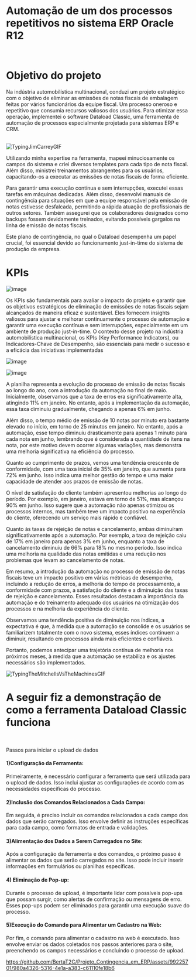 <!DOCTYPE html>
<html>
<head>
<body> 
    <h1>Automação de um dos processos repetitivos no sistema ERP Oracle R12</h1>
<br>
     <h1>Objetivo do projeto</h1>
<div style='text-align:right'> 
    </div>
Na indústria automobilística multinacional, conduzi um projeto estratégico com o objetivo de eliminar as emissões de notas fiscais de embalagem feitas por vários funcionários da equipe fiscal. Um processo oneroso e repetitivo que consumia recursos valiosos dos usuários. Para otimizar essa operação, implementei o software Dataload Classic, uma ferramenta de automação de processos especialmente projetada para sistemas ERP e CRM.
<br ><br>

![TypingJimCarreyGIF](https://github.com/BertaT2C/Projeto_Automacao_EmissaodeNF_em_ERP/assets/99225701/46a0d1de-c551-4587-9ea4-3c0d3da7d908)

  
Utilizando minha expertise na ferramenta, mapeei minuciosamente os campos do sistema e criei diversos templates para cada tipo de nota fiscal. Além disso, ministrei treinamentos abrangentes para os usuários, capacitando-os a executar as emissões de notas fiscais de forma eficiente.
<br >

Para garantir uma execução contínua e sem interrupções, executei essas tarefas em máquinas dedicadas. Além disso, desenvolvi manuais de contingência para situações em que a equipe responsável pela emissão de notas estivesse desfalcada, permitindo a rápida atuação de profissionais de outros setores. Também assegurei que os colaboradores designados como backups fossem devidamente treinados, evitando possíveis gargalos na linha de emissão de notas fiscais.
<br >

Este plano de contingência, no qual o Dataload desempenha um papel crucial, foi essencial devido ao funcionamento just-in-time do sistema de produção da empresa.

<h1>KPIs</h1>

![image](https://github.com/BertaT2C/Projeto_Contingencia_Emissao_em_ERP/assets/99225701/8c73d12e-8b61-429f-b996-9f5bebc79149)

Os KPIs são fundamentais para avaliar o impacto do projeto e garantir que os objetivos estratégicos de eliminação de emissões de notas fiscais sejam alcançados de maneira eficaz e sustentável. Eles fornecem insights valiosos para ajustar e melhorar continuamente o processo de automação e garantir uma execução contínua e sem interrupções, especialmente em um ambiente de produção just-in-time.
O contexto desse projeto na indústria automobilística multinacional, os KPIs (Key Performance Indicators), ou Indicadores-Chave de Desempenho, são essenciais para medir o sucesso e a eficácia das iniciativas implementadas


![image](https://github.com/BertaT2C/Projeto_Contingencia_Emissao_em_ERP/assets/99225701/548194dc-e88b-493a-8fb6-88b4194b0685)

![image](https://github.com/BertaT2C/Projeto_Contingencia_Emissao_em_ERP/assets/99225701/b0f811d2-a241-47ac-8c93-5f600346d8a3)

A planilha representa a evolução do processo de emissão de notas fiscais ao longo do ano, com a introdução da automação no final de maio. Inicialmente, observamos que a taxa de erros era significativamente alta, atingindo 11% em janeiro. No entanto, após a implementação da automação, essa taxa diminuiu gradualmente, chegando a apenas 6% em junho.

Além disso, o tempo médio de emissão de 10 notas por minuto era bastante elevado no início, em torno de 25 minutos em janeiro. No entanto, após a automação, esse tempo diminuiu drasticamente para apenas 1 minuto para cada nota em junho, lembrando que é considerada a quantidade de itens na nota, por este motivo devem ocorrer algumas variações, mas demonstra uma melhoria significativa na eficiência do processo.

Quanto ao cumprimento de prazos, vemos uma tendência crescente de conformidade, com uma taxa inicial de 35% em janeiro, que aumenta para 72% em junho. Isso indica uma melhor gestão do tempo e uma maior capacidade de atender aos prazos de emissão de notas.

O nível de satisfação do cliente também apresentou melhorias ao longo do período. Por exemplo, em janeiro, estava em torno de 51%, mas alcançou 90% em junho. Isso sugere que a automação não apenas otimizou os processos internos, mas também teve um impacto positivo na experiência do cliente, oferecendo um serviço mais rápido e confiável.

Quanto às taxas de rejeição de notas e cancelamento, ambas diminuíram significativamente após a automação. Por exemplo, a taxa de rejeição caiu de 17% em janeiro para apenas 3% em junho, enquanto a taxa de cancelamento diminuiu de 66% para 18% no mesmo período. Isso indica uma melhoria na qualidade das notas emitidas e uma redução nos problemas que levam ao cancelamento de notas.

Em resumo, a introdução da automação no processo de emissão de notas fiscais teve um impacto positivo em várias métricas de desempenho, incluindo a redução de erros, a melhoria do tempo de processamento, a conformidade com prazos, a satisfação do cliente e a diminuição das taxas de rejeição e cancelamento. Esses resultados destacam a importância da automação e do treinamento adequado dos usuários na otimização dos processos e na melhoria da experiência do cliente.

Observamos uma tendência positiva de diminuição nos índices, a expectativa é que, à medida que a automação se consolide e os usuários se familiarizem totalmente com o novo sistema, esses índices continuem a diminuir, resultando em processos ainda mais eficientes e confiáveis.

Portanto, podemos antecipar uma trajetória contínua de melhoria nos próximos meses, à medida que a automação se estabiliza e os ajustes necessários são implementados.

![TypingTheMitchellsVsTheMachinesGIF](https://github.com/BertaT2C/Projeto_Automacao_EmissaodeNF_em_ERP/assets/99225701/4e1cbda6-705e-442f-ac2b-7daf633e8894)

##

 <h1>A seguir fiz a demonstração de como a ferramenta Dataload Classic funciona</h1>
<br >

Passos para iniciar o upload de dados
<br >
#### 1)Configuração da Ferramenta:
Primeiramente, é necessário configurar a ferramenta que será utilizada para o upload de dados. Isso inclui ajustar as configurações de acordo com as necessidades específicas do processo.
<br >
#### 2)Inclusão dos Comandos Relacionados a Cada Campo:
Em seguida, é preciso incluir os comandos relacionados a cada campo dos dados que serão carregados. Isso envolve definir as instruções específicas para cada campo, como formatos de entrada e validações.
<br >
#### 3)Alimentação dos Dados a Serem Carregados no Site:
Após a configuração da ferramenta e dos comandos, o próximo passo é alimentar os dados que serão carregados no site. Isso pode incluir inserir informações em formulários ou planilhas específicas.
<br >
#### 4) Eliminação de Pop-up:
Durante o processo de upload, é importante lidar com possíveis pop-ups que possam surgir, como alertas de confirmação ou mensagens de erro. Esses pop-ups podem ser eliminados para garantir uma execução suave do processo.
<br >
#### 5)Execução do Comando para Alimentar um Cadastro na Web:
Por fim, o comando para alimentar o cadastro na web é executado. Isso envolve enviar os dados coletados nos passos anteriores para o site, preenchendo os campos necessários e concluindo o processo de upload.
<br >


https://github.com/BertaT2C/Projeto_Contingencia_em_ERP/assets/99225701/980a4326-5316-4e1a-a383-c61110fe18b6








  </body>
  </html>
